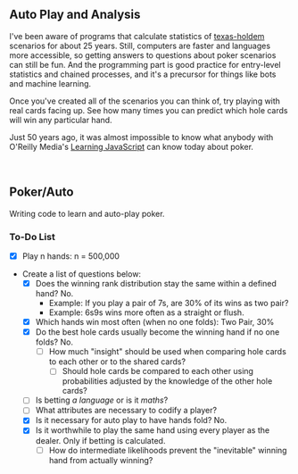 ## Auto Play and Analysis
I've been aware of programs that calculate statistics of [texas-holdem](https://github.com/wrightben/texas-holdem) scenarios for about 25 years. Still, computers are faster and languages more accessible, so getting answers to questions about poker scenarios can still be fun. And the programming part is good practice for entry-level statistics and chained processes, and it's a  precursor for things like bots and machine learning.

Once you've created all of the scenarios you can think of, try playing with real cards facing up. See how many times you can predict which hole cards will win any particular hand.

Just 50 years ago, it was almost impossible to know what anybody with O'Reilly Media's [Learning JavaScript](https://www.oreilly.com/library/view/learning-javascript-3rd/9781491914892/) can know today about poker.

<br />

## Poker/Auto

Writing code to learn and auto-play poker.

### To-Do List
- [x] Play n hands: n = 500,000
- Create a list of questions below:
	- [x] Does the winning rank distribution stay the same within a defined hand? No.
		- Example: If you play a pair of 7s, are 30% of its wins as two pair?
		- Example: 6s9s wins more often as a straight or flush.
	- [x] Which hands win most often (when no one folds): Two Pair, 30%
	- [x] Do the best hole cards usually become the winning hand if no one folds? No.
		- [ ] How much "insight" should be used when comparing hole cards to each other or to the shared cards?
			- [ ] Should hole cards be compared to each other using probabilities adjusted by the knowledge of the other hole cards?
	- [ ] Is betting *a language* or is it *maths*?
	- [ ] What attributes are necessary to codify a player?
	- [x] Is it necessary for auto play to have hands fold? No.
	- [x] Is it worthwhile to play the same hand using every player as the dealer. Only if betting is calculated.
		- [ ] How do intermediate likelihoods prevent the "inevitable" winning hand from actually winning?
